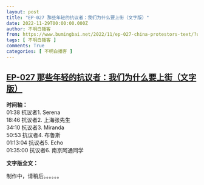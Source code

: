 ```yaml
---
layout: post
title: "EP-027 那些年轻的抗议者：我们为什么要上街（文字版）"
date: 2022-11-29T00:00:00.000Z
author: 不明白播客
from: https://www.bumingbai.net/2022/11/ep-027-china-protestors-text/?utm_source=rss&utm_medium=rss&utm_campaign=ep-027-china-protestors-text
tags: [ 不明白播客 ]
comments: True
categories: [ 不明白播客 ]
---
```

<!--1669680000000-->
[EP-027 那些年轻的抗议者：我们为什么要上街（文字版）](https://www.bumingbai.net/2022/11/ep-027-china-protestors-text/?utm_source=rss&utm_medium=rss&utm_campaign=ep-027-china-protestors-text)
------

<div>
<div id="buzzsprout-player-11775024"></div><script src="https://www.buzzsprout.com/1982525/11775024-.js?container_id=buzzsprout-player-11775024&amp;player=small" type="text/javascript" charset="utf-8"></script><p><strong>时间轴：<br></strong>01:38 抗议者1. Serena<br>18:46 抗议者2. 上海张先生<br>34:10 抗议者3. Miranda<br>50:53 抗议者4. 布鲁斯<br>01:13:04 抗议者5. Echo<br>01:35:00 抗议者6. 南京阿通同学</p><p></p><p><strong>文字版全文：</strong></p><p>制作中，请稍后。。。。。。</p>
</div>
